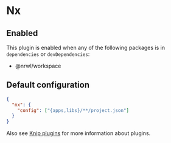 # Nx

## Enabled

This plugin is enabled when any of the following packages is in `dependencies` or `devDependencies`:

- @nrwl/workspace

## Default configuration

```json
{
  "nx": {
    "config": ["{apps,libs}/**/project.json"]
  }
}
```

Also see [Knip plugins][1] for more information about plugins.

[1]: https://github.com/webpro/knip/blob/next/README.md#plugins
